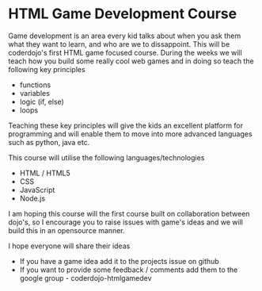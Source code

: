 HTML Game Development Course
===========

Game development is an area every kid talks about when you ask them what they want to learn, and who are we to dissappoint.
This will be coderdojo's first HTML game focused course.  During the weeks we will teach how you build some really cool web
games and in doing so teach the following key principles
* functions
* variables
* logic (if, else)
* loops

Teaching these key principles will give the kids an excellent platform for programming and will enable them to move into
more advanced languages such as python, java etc.

This course will utilise the following languages/technologies
* HTML / HTML5
* CSS
* JavaScript
* Node.js

I am hoping this course will the first course built on collaboration between dojo's, so I encourage you to raise issues with 
game's ideas and we will build this in an opensource manner.

I hope everyone will share their ideas
* If you have a game idea add it to the projects issue on github
* If you want to provide some feedback / comments add them to the google group - coderdojo-htmlgamedev
